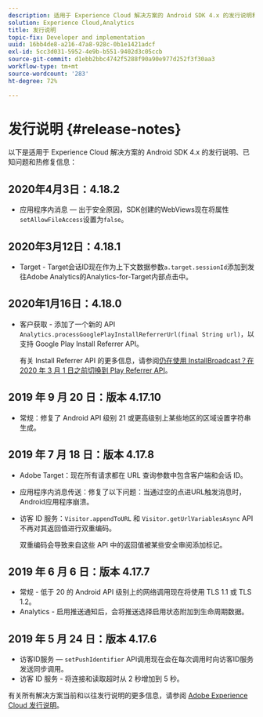 ```yaml
---
description: 适用于 Experience Cloud 解决方案的 Android SDK 4.x 的发行说明和已知问题。
solution: Experience Cloud,Analytics
title: 发行说明
topic-fix: Developer and implementation
uuid: 16bb4de8-a216-47a8-928c-0b1e1421adcf
exl-id: 5cc3d031-5952-4e9b-b551-9402d3c05ccb
source-git-commit: d1ebb2bbc4742f5288f90a90e977d252f3f30aa3
workflow-type: tm+mt
source-wordcount: '283'
ht-degree: 72%

---
```


# 发行说明 {#release-notes}

以下是适用于 Experience Cloud 解决方案的 Android SDK 4.x 的发行说明、已知问题和热修复信息：

## 2020年4月3日：4.18.2

* 应用程序内消息 — 出于安全原因，SDK创建的WebViews现在将属性`setAllowFileAccess`设置为`false`。

## 2020年3月12日：4.18.1

* Target - Target会话ID现在作为上下文数据参数`a.target.sessionId`添加到发往Adobe Analytics的Analytics-for-Target内部点击中。

## 2020年1月16日：4.18.0

* 客户获取 - 添加了一个新的 API `Analytics.processGooglePlayInstallReferrerUrl(final String url)`，以支持 Google Play Install Referrer API。

   有关 Install Referrer API 的更多信息，请参阅[仍在使用 InstallBroadcast？在 2020 年 3 月 1 日之前切换到 Play Referrer API](https://android-developers.googleblog.com/2019/11/still-using-installbroadcast-switch-to.html)。

## 2019 年 9 月 20 日：版本 4.17.10

* 常规：修复了 Android API 级别 21 或更高级别上某些地区的区域设置字符串生成。

## 2019 年 7 月 18 日：版本 4.17.8

* Adobe Target：现在所有请求都在 URL 查询参数中包含客户端和会话 ID。
* 应用程序内消息传送：修复了以下问题：当通过空的点进URL触发消息时，Android应用程序崩溃。
* 访客 ID 服务：`Visitor.appendToURL` 和 `Visitor.getUrlVariablesAsync` API 不再对其返回值进行双重编码。

   双重编码会导致来自这些 API 中的返回值被某些安全审阅添加标记。

## 2019 年 6 月 6 日：版本 4.17.7

* 常规 - 低于 20 的 Android API 级别上的网络调用现在将使用 TLS 1.1 或 TLS 1.2。
* Analytics - 启用推送通知后，会将推送选择启用状态附加到生命周期数据。

## 2019 年 5 月 24 日：版本 4.17.6

* 访客ID服务 — `setPushIdentifier` API调用现在会在每次调用时向访客ID服务发送同步调用。
* 访客 ID 服务 - 将连接和读取超时从 2 秒增加到 5 秒。

有关所有解决方案当前和以往发行说明的更多信息，请参阅 [Adobe Experience Cloud 发行说明](https://experienceleague.adobe.com/docs/release-notes/experience-cloud/current.html)。
